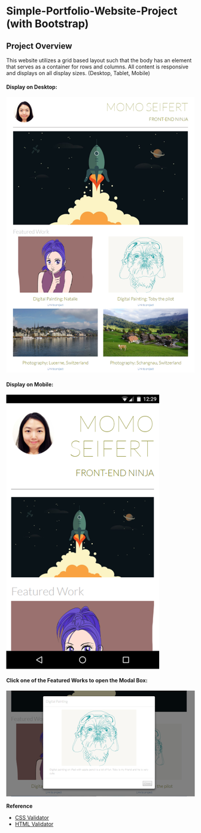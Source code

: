 # Simple-Portfolio-Website-Project (with Bootstrap)
 
## Project Overview
This website utilizes a grid based layout such that the body has an element that serves as a container for rows and columns.
All content is responsive and displays on all display sizes. (Desktop, Tablet, Mobile)

#### Display on Desktop:
![screenshot](images/screenshot.png)



#### Display on Mobile:
![screenshot](images/screenshot3.png)








#### Click one of the Featured Works to open the Modal Box: 
![screenshot](images/screenshot2.png)




**Reference**
- [CSS Validator](https://jigsaw.w3.org/css-validator/#validate_by_input)
- [HTML Validator](https://validator.w3.org/#validate_by_input)
